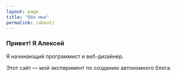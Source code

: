 ```yaml
---
layout: page
title: "Обо мне"
permalink: /about/
---
```


### Привет! Я Алексей

Я начинающий программист и веб-дизайнер.

Этот сайт — мой эксперимент по созданию автономного блога.
